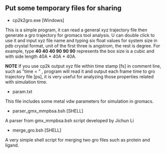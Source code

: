 ## Put some temporary files for sharing

* cp2k2gro.exe [Windows]

This is a simple program, it can read a general xyz trajectory file then generate a gro trajectory for gromacs tool analysis.
U can double click to use it and input xyz file name and typing six float values for system size in pdb crystal format, unit of the first three is angstrom, the rest is degree. For example, type **40 40 40 90 90 90** represents the box size is a cubic and with side length 40A * 40A * 40A.


__NOTE__ If you use cp2k output xyz file within time stamp [fs] in comment line, such as "time = " , program will read it and output each frame time to gro trajectory file [ps], it is very useful for analyzing those properties related with simulation time.

* param.txt 

This file includes some metal vdw parameters for simulation in gromacs.

* parser_gmx_mmpbsa.bsh [SHELL]

A parser from gmx_mmpbsa.bsh script developed by Jichun Li

* merge_gro.bsh [SHELL]

A very simple shell script for merging two gro files such as protein and ligand.

